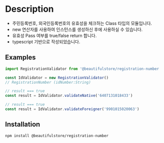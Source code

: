 # Description

- 주민등록번호, 외국인등록번호의 유효성을 체크하는 Class 타입의 모듈입니다.
- new 연산자를 사용하여 인스턴스를 생성하신 후에 사용하실 수 있습니다.
- 유효성 Pass 여부를 true/false return 합니다.
- typescript 기반으로 작성되었습니다.

## Examples

```ts
import RegistrationValidator from '@beautifulstore/registration-number'

const IdValidator = new RegistrationValidator()
// RegistrationNumber (idNumber:String)

// result === true
const result = IdValidator.validateNative('6407131018433')

// result === true
const result = IdValidator.validateForeigner('9901015020063')
```

## Installation

```bash
npm install @beautifulstore/registration-number
```
